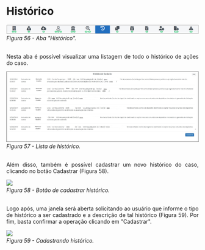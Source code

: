 # Histórico

![](img/AbaHistórico.png)<br>
*Figura 56 - Aba "Histórico".* <br><br>

<p style="text-align: justify;">Nesta aba é possível visualizar uma listagem de todo o histórico de ações do caso.</p>

![](img/Histórico.jpg)<br>
*Figura 57 - Lista de histórico.* <br><br>

<p style="text-align: justify;">Além disso, também é possível cadastrar um novo histórico do caso, clicando no botão Cadastrar (Figura 58).  </p>

![](img/HistóricoCadastrar.jpg)<br>
*Figura 58 - Botão de cadastrar histórico.* <br><br>

<p style="text-align: justify;">Logo após, uma janela será aberta solicitando ao usuário que informe o tipo de histórico a ser cadastrado e a descrição de tal histórico (Figura 59). Por fim, basta confirmar a operação clicando em "Cadastrar". </p>

![](img/CadastrandoHistórico.png)<br>
*Figura 59 - Cadastrando histórico.* <br><br>



 